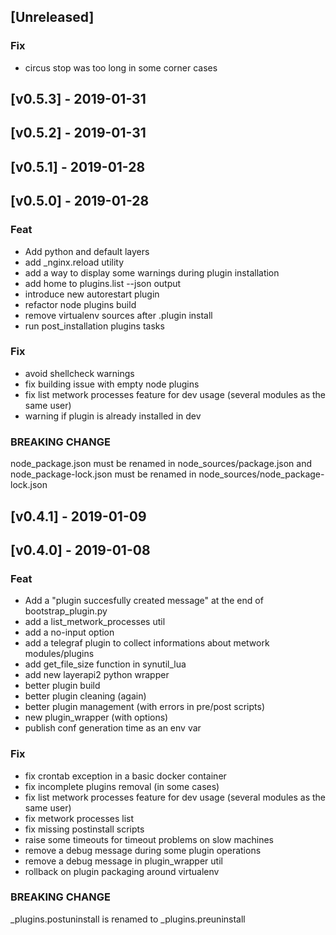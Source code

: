 <a name="unreleased"></a>
## [Unreleased]

### Fix
- circus stop was too long in some corner cases

<a name="v0.5.3"></a>
## [v0.5.3] - 2019-01-31

<a name="v0.5.2"></a>
## [v0.5.2] - 2019-01-31

<a name="v0.5.1"></a>
## [v0.5.1] - 2019-01-28

<a name="v0.5.0"></a>
## [v0.5.0] - 2019-01-28
### Feat
- Add python and default layers
- add _nginx.reload utility
- add a way to display some warnings during plugin installation
- add home to plugins.list --json output
- introduce new autorestart plugin
- refactor node plugins build
- remove virtualenv sources after .plugin install
- run post_installation plugins tasks

### Fix
- avoid shellcheck warnings
- fix building issue with empty node plugins
- fix list metwork processes feature for dev usage (several modules as the same user)
- warning if plugin is already installed in dev

### BREAKING CHANGE

node_package.json must be renamed in
node_sources/package.json and node_package-lock.json must be renamed in
node_sources/node_package-lock.json

<a name="v0.4.1"></a>
## [v0.4.1] - 2019-01-09

<a name="v0.4.0"></a>
## [v0.4.0] - 2019-01-08
### Feat
- Add a "plugin succesfully created message" at the end of bootstrap_plugin.py
- add a list_metwork_processes util
- add a no-input option
- add a telegraf plugin to collect informations about metwork modules/plugins
- add get_file_size function in synutil_lua
- add new layerapi2 python wrapper
- better plugin build
- better plugin cleaning (again)
- better plugin management (with errors in pre/post scripts)
- new plugin_wrapper (with options)
- publish conf generation time as an env var

### Fix
- fix crontab exception in a basic docker container
- fix incomplete plugins removal (in some cases)
- fix list metwork processes feature for dev usage (several modules as the same user)
- fix metwork processes list
- fix missing postinstall scripts
- raise some timeouts for timeout problems on slow machines
- remove a debug message during some plugin operations
- remove a debug message in plugin_wrapper util
- rollback on plugin packaging around virtualenv

### BREAKING CHANGE

_plugins.postuninstall is renamed to
_plugins.preuninstall


